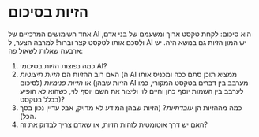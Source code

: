 

# הזיות בסיכום


אחד השימושים המרכזיים של AI הוא סיכום: לקחת טקסט ארוך ומשעמם של בני אדם, ולסכם אותו לטקסט קצר וברור! למרבה הצער, ל AI יש המון הזיות גם בנושא הזה.
יש ארבעה שאלות לשאול פה:
1. כמה נפוצות הזיות בסיכומי AI?
2. האם רוב ההזיות הם _הזיות חיצוניות_ (ה AI ממציא תוכן סתם ככה ומכניס אותו לסיכום) או _הזיות פנימיות_ (הזיות שבהן AI מערבב בין דברים בטקסט המקורי, כמו לערבב בין השמות יוסף כהן וחיים לוי וליצור את השם יוסף לוי, כשהוא לא הופיע בכלל בטקסט)?
3. כמה מההזיות הן *עובדתיות*? (הזיות שבהן המידע לא מדויק, אבל עדיין נכון בסך הכל).
4. האם יש דרך אוטומטית לזהות הזיות, או שאדם צריך לבדוק את זה?